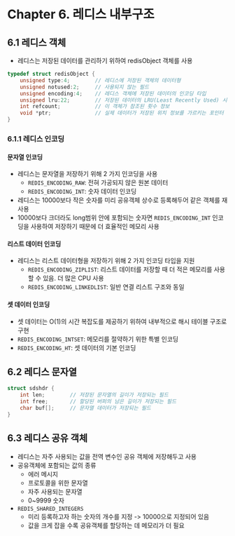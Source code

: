 # Chapter 6. 레디스 내부구조

## 6.1 레디스 객체

- 레디스는 저장된 데이터를 관리하기 위하여 redisObject 객체를 사용

```c
typedef struct redisObject {
    unsigned type:4;        // 레디스에 저장된 객체의 데이터형
    unsigned notused:2;     // 사용되지 않는 필드
    unsigned encoding:4;    // 레디스 객체에 저장된 데이터의 인코딩 타입
    unsigned lru:22;        // 저장된 데이터의 LRU(Least Recently Used) 시간 정보
    int refcount;           // 이 객체가 참조된 횟수 정보
    void *ptr;              // 실제 데이터가 저장된 위치 정보를 가르키는 포인터
}
```

### 6.1.1 레디스 인코딩

#### 문자열 인코딩

- 레디스는 문자열을 저장하기 위해 2 가지 인코딩을 사용
  - `REDIS_ENCODING_RAW`: 전혀 가공되지 않은 원본 데이터
  - `REDIS_ENCODING_INT`: 숫자 데이터 인코딩
- 레디스는 10000보다 작은 숫자를 미리 공유객체 상수로 등록해두어 같은 객체를 재사용
- 10000보다 크더라도 long범위 안에 포함되는 숫자면 `REDIS_ENCODING_INT` 인코딩을 사용하여 저장하기 때문에 더 효율적인 메모리 사용

#### 리스트 데이터 인코딩

- 레디스는 리스트 데이터형을 저장하기 위해 2 가지 인코딩 타입을 지원
  - `REDIS_ENCODING_ZIPLIST`: 리스트 데이터를 저장할 때 더 적은 메모리를 사용할 수 있음. 더 많은 CPU 사용
  - `REDIS_ENCODING_LINKEDLIST`: 일반 연결 리스트 구조와 동일

#### 셋 데이터 인코딩

- 셋 데이터는 O(1)의 시간 복잡도를 제공하기 위하여 내부적으로 해시 테이블 구조로 구현
- `REDIS_ENCODING_INTSET`: 메모리를 절약하기 위한 특별 인코딩
- `REDIS_ENCODING_HT`: 셋 데이터의 기본 인코딩

## 6.2 레디스 문자열

```c
struct sdshdr {
    int len;        // 저장된 문자열의 길이가 저장되는 필드
    int free;       // 할당된 버퍼의 남은 길이가 저장되는 필드
    char buf[];     // 문자열 데이터가 저장되는 필드
}
```

## 6.3 레디스 공유 객체

- 레디스는 자주 사용되는 값을 전역 변수인 공유 객체에 저장해두고 사용
- 공유객체에 포함되는 값의 종류
  - 에러 메시지
  - 프로토콜을 위한 문자열
  - 자주 사용되는 문자열
  - 0~9999 숫자
- `REDIS_SHARED_INTEGERS`
  - 미리 등록하고자 하는 숫자의 개수를 지정 -> 10000으로 지정되어 있음
  - 값을 크게 잡을 수록 공유객체를 할당하는 데 메모리가 더 필요